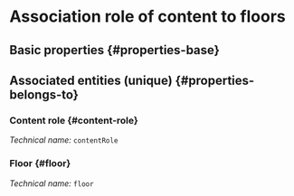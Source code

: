 # Association role of content to floors
<!--- THIS FILE IS GENERATED PLEASE DO NOT EDIT IT DIRECTLY --->



<OH code="contentRoleToFloor"/>


## Basic properties {#properties-base}



## Associated entities (unique) {#properties-belongs-to}

### Content role {#content-role}



*Technical name:* ```contentRole```
<PH code="contentRoleToFloor:contentRole"/>

### Floor {#floor}



*Technical name:* ```floor```
<PH code="contentRoleToFloor:floor"/>





